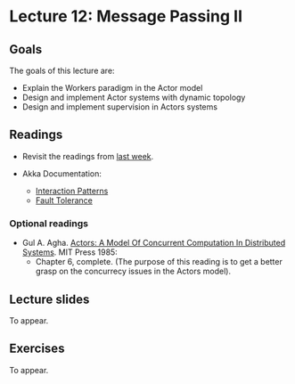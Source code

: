 # Lecture 12: Message Passing II

## Goals

The goals of this lecture are:

* Explain the Workers paradigm in the Actor model
* Design and implement Actor systems with dynamic topology
* Design and implement supervision in Actors systems

## Readings

* Revisit the readings from [last week](../week11/).

* Akka Documentation:
  * [Interaction Patterns](https://doc.akka.io/docs/akka/current/typed/interaction-patterns.html#interaction-patterns)
  * [Fault Tolerance](https://doc.akka.io/docs/akka/current/typed/fault-tolerance.html#fault-tolerance)

### Optional readings

* Gul A. Agha. [Actors: A Model Of Concurrent Computation In Distributed Systems](https://apps.dtic.mil/dtic/tr/fulltext/u2/a157917.pdf). MIT Press 1985:
  * Chapter 6, complete. (The purpose of this reading is to get a better grasp on the concurrecy issues in the Actors model).

## Lecture slides

To appear.

## Exercises

To appear.
